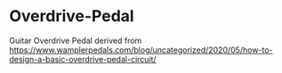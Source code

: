 # Overdrive-Pedal
Guitar Overdrive Pedal derived from https://www.wamplerpedals.com/blog/uncategorized/2020/05/how-to-design-a-basic-overdrive-pedal-circuit/

